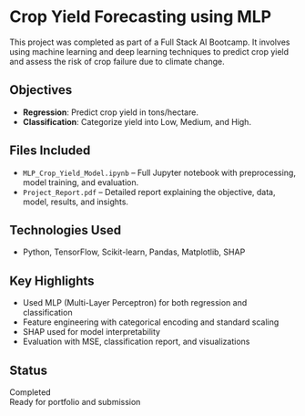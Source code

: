# Crop Yield Forecasting using MLP

This project was completed as part of a Full Stack AI Bootcamp. It involves using machine learning and deep learning techniques to predict crop yield and assess the risk of crop failure due to climate change.

##  Objectives

- **Regression**: Predict crop yield in tons/hectare.
- **Classification**: Categorize yield into Low, Medium, and High.

##  Files Included

- `MLP_Crop_Yield_Model.ipynb` – Full Jupyter notebook with preprocessing, model training, and evaluation.
- `Project_Report.pdf` – Detailed report explaining the objective, data, model, results, and insights.

##  Technologies Used

- Python, TensorFlow, Scikit-learn, Pandas, Matplotlib, SHAP
  
##  Key Highlights

- Used MLP (Multi-Layer Perceptron) for both regression and classification
- Feature engineering with categorical encoding and standard scaling
- SHAP used for model interpretability
- Evaluation with MSE, classification report, and visualizations
  
## Status

Completed  
Ready for portfolio and submission 

